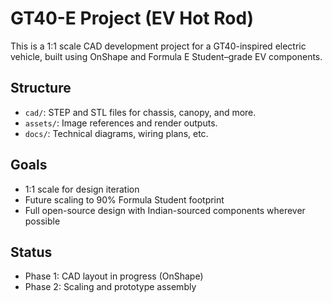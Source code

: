 # GT40-E Project (EV Hot Rod)

This is a 1:1 scale CAD development project for a GT40-inspired electric vehicle, built using OnShape and Formula E Student–grade EV components.

## Structure
- `cad/`: STEP and STL files for chassis, canopy, and more.
- `assets/`: Image references and render outputs.
- `docs/`: Technical diagrams, wiring plans, etc.

## Goals
- 1:1 scale for design iteration
- Future scaling to 90% Formula Student footprint
- Full open-source design with Indian-sourced components wherever possible

## Status
- Phase 1: CAD layout in progress (OnShape)
- Phase 2: Scaling and prototype assembly
